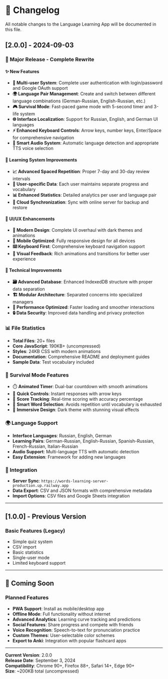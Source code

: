 # 📝 Changelog

All notable changes to the Language Learning App will be documented in this file.

## [2.0.0] - 2024-09-03

### 🎉 Major Release - Complete Rewrite

#### ✨ New Features
- **🔐 Multi-user System**: Complete user authentication with login/password and Google OAuth support
- **🌍 Language Pair Management**: Create and switch between different language combinations (German-Russian, English-Russian, etc.)
- **🎮 Survival Mode**: Fast-paced game mode with 5-second timer and 3-life system
- **🌐 Interface Localization**: Support for Russian, English, and German UI languages
- **⚡ Enhanced Keyboard Controls**: Arrow keys, number keys, Enter/Space for comprehensive navigation
- **🎵 Smart Audio System**: Automatic language detection and appropriate TTS voice selection

#### 🧠 Learning System Improvements
- **📈 Advanced Spaced Repetition**: Proper 7-day and 30-day review intervals
- **👤 User-specific Data**: Each user maintains separate progress and vocabulary
- **📊 Enhanced Statistics**: Detailed analytics per user and language pair
- **🔄 Cloud Synchronization**: Sync with online server for backup and restore

#### 🎨 UI/UX Enhancements
- **🌟 Modern Design**: Complete UI overhaul with dark themes and animations
- **📱 Mobile Optimized**: Fully responsive design for all devices
- **⌨️ Keyboard First**: Comprehensive keyboard navigation support
- **🎯 Visual Feedback**: Rich animations and transitions for better user experience

#### 🔧 Technical Improvements
- **🗃️ Advanced Database**: Enhanced IndexedDB structure with proper data separation
- **🏗️ Modular Architecture**: Separated concerns into specialized managers
- **🚀 Performance Optimized**: Faster loading and smoother interactions
- **🔒 Data Security**: Improved data handling and privacy protection

### 📊 File Statistics
- **Total Files**: 20+ files
- **Core JavaScript**: 190KB+ (uncompressed)
- **Styles**: 24KB CSS with modern animations
- **Documentation**: Comprehensive README and deployment guides
- **Sample Data**: Test vocabulary included

### 🎯 Survival Mode Features
- ⏱️ **Animated Timer**: Dual-bar countdown with smooth animations
- 🎯 **Quick Controls**: Instant responses with arrow keys
- 💯 **Score Tracking**: Real-time scoring with accuracy percentage
- 🔄 **Smart Word Selection**: Avoids repetition until vocabulary is exhausted
- 🎨 **Immersive Design**: Dark theme with stunning visual effects

### 🌍 Language Support
- **Interface Languages**: Russian, English, German
- **Learning Pairs**: German-Russian, English-Russian, Spanish-Russian, French-Russian, Italian-Russian
- **Audio Support**: Multi-language TTS with automatic detection
- **Easy Extension**: Framework for adding new languages

### 🔗 Integration
- **Server Sync**: `https://words-learning-server-production.up.railway.app`
- **Data Export**: CSV and JSON formats with comprehensive metadata
- **Import Options**: CSV files and Google Sheets integration

---

## [1.0.0] - Previous Version

### Basic Features (Legacy)
- Simple quiz system
- CSV import
- Basic statistics
- Single-user mode
- Limited keyboard support

---

## 🚀 Coming Soon

### Planned Features
- **PWA Support**: Install as mobile/desktop app
- **Offline Mode**: Full functionality without internet
- **Advanced Analytics**: Learning curve tracking and predictions
- **Social Features**: Share progress and compete with friends
- **Voice Recognition**: Speech-to-text for pronunciation practice
- **Custom Themes**: User-selectable color schemes
- **Export to Anki**: Integration with popular flashcard apps

---

**Current Version**: 2.0.0  
**Release Date**: September 3, 2024  
**Compatibility**: Chrome 90+, Firefox 88+, Safari 14+, Edge 90+  
**Size**: ~200KB total (uncompressed)